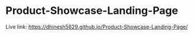 # Product-Showcase-Landing-Page
Live link: https://dhinesh5629.github.io/Product-Showcase-Landing-Page/
